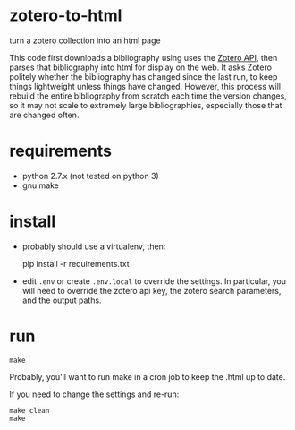 # zotero-to-html

turn a zotero collection into an html page

This code first downloads a bibliography using uses the
[Zotero API](https://www.zotero.org/support/dev/web_api/v3/basics),
then parses that bibliography into html for display on the web.  It asks Zotero politely
whether the bibliography has changed since the last run, to keep things lightweight unless things have changed.
However, this process will rebuild the entire bibliography from scratch each time the version changes, so it may not
scale to extremely large bibliographies, especially those that are changed often.


# requirements

* python 2.7.x (not tested on python 3)
* gnu make


# install

* probably should use a virtualenv, then:

    pip install -r requirements.txt

* edit `.env` or create `.env.local` to override the settings.  In particular, you will need to override the zotero api
  key, the zotero search parameters, and the output paths.


# run

    make

Probably, you'll want to run make in a cron job to keep the .html up to date.

If you need to change the settings and re-run:

    make clean
    make
